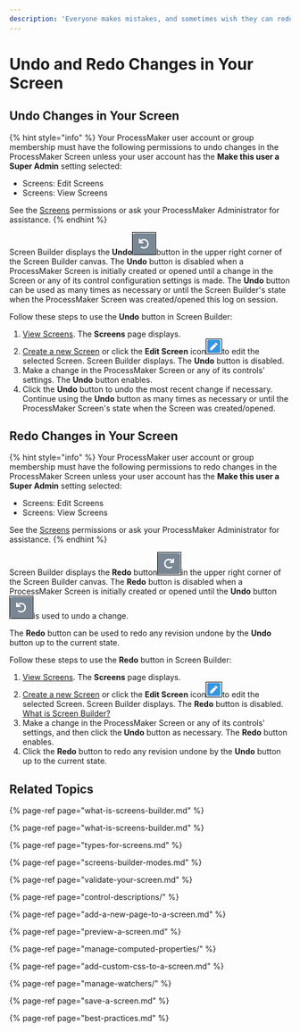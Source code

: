 ```yaml
---
description: 'Everyone makes mistakes, and sometimes wish they can redo them.'
---
```


# Undo and Redo Changes in Your Screen

## Undo Changes in Your Screen

{% hint style="info" %}
Your ProcessMaker user account or group membership must have the following permissions to undo changes in the ProcessMaker Screen unless your user account has the **Make this user a Super Admin** setting selected:

* Screens: Edit Screens
* Screens: View Screens

See the [Screens](https://app.gitbook.com/@processmaker/s/processmaker/~/drafts/-M2FWRZXiL0J3dKqaOvg/processmaker-administration/permission-descriptions-for-users-and-groups#screens) permissions or ask your ProcessMaker Administrator for assistance.
{% endhint %}

Screen Builder displays the **Undo**![](../../../.gitbook/assets/undo-button-process-modeler-processes.png)button in the upper right corner of the Screen Builder canvas. The **Undo** button is disabled when a ProcessMaker Screen is initially created or opened until a change in the Screen or any of its control configuration settings is made. The **Undo** button can be used as many times as necessary or until the Screen Builder's state when the ProcessMaker Screen was created/opened this log on session.

Follow these steps to use the **Undo** button in Screen Builder:

1. ​[View Screens](https://app.gitbook.com/@processmaker/s/processmaker/~/drafts/-M2FWRZXiL0J3dKqaOvg/designing-processes/design-forms/manage-forms/view-all-forms). The **Screens** page displays.
2. [Create a new Screen](https://app.gitbook.com/@processmaker/s/processmaker/~/drafts/-M2FWRZXiL0J3dKqaOvg/designing-processes/design-forms/manage-forms/create-a-new-form) or click the **Edit Screen** icon![](../../../.gitbook/assets/open-modeler-edit-icon-processes-page-processes.png)to edit the selected Screen. Screen Builder displays. The **Undo** button is disabled.
3. Make a change in the ProcessMaker Screen or any of its controls' settings. The **Undo** button enables.
4. Click the **Undo** button to undo the most recent change if necessary. Continue using the **Undo** button as many times as necessary or until the ProcessMaker Screen's state when the Screen was created/opened.

## Redo Changes in Your Screen

{% hint style="info" %}
Your ProcessMaker user account or group membership must have the following permissions to redo changes in the ProcessMaker Screen unless your user account has the **Make this user a Super Admin** setting selected:

* Screens: Edit Screens
* Screens: View Screens

See the [Screens](https://app.gitbook.com/@processmaker/s/processmaker/~/drafts/-M2FWRZXiL0J3dKqaOvg/processmaker-administration/permission-descriptions-for-users-and-groups#screens) permissions or ask your ProcessMaker Administrator for assistance.
{% endhint %}

Screen Builder displays the **Redo** button![](../../../.gitbook/assets/redo-button-process-modeler-processes.png)in the upper right corner of the Screen Builder canvas. The **Redo** button is disabled when a ProcessMaker Screen is initially created or opened until the **Undo** button![](../../../.gitbook/assets/undo-button-process-modeler-processes.png)is used to undo a change.

The **Redo** button can be used to redo any revision undone by the **Undo** button up to the current state.

Follow these steps to use the **Redo** button in Screen Builder:

1. ​[View Screens](https://app.gitbook.com/@processmaker/s/processmaker/~/drafts/-M2FWRZXiL0J3dKqaOvg/designing-processes/design-forms/manage-forms/view-all-forms). The **Screens** page displays.
2. [Create a new Screen](https://app.gitbook.com/@processmaker/s/processmaker/~/drafts/-M2FWRZXiL0J3dKqaOvg/designing-processes/design-forms/manage-forms/create-a-new-form) or click the **Edit Screen** icon![](../../../.gitbook/assets/open-modeler-edit-icon-processes-page-processes.png)to edit the selected Screen. Screen Builder displays. The **Redo** button is disabled. [What is Screen Builder?](what-is-screens-builder.md)
3. Make a change in the ProcessMaker Screen or any of its controls' settings, and then click the **Undo** button as necessary. The **Redo** button enables.
4. Click the **Redo** button to redo any revision undone by the **Undo** button up to the current state.

## Related Topics

{% page-ref page="what-is-screens-builder.md" %}

{% page-ref page="what-is-screens-builder.md" %}

{% page-ref page="types-for-screens.md" %}

{% page-ref page="screens-builder-modes.md" %}

{% page-ref page="validate-your-screen.md" %}

{% page-ref page="control-descriptions/" %}

{% page-ref page="add-a-new-page-to-a-screen.md" %}

{% page-ref page="preview-a-screen.md" %}

{% page-ref page="manage-computed-properties/" %}

{% page-ref page="add-custom-css-to-a-screen.md" %}

{% page-ref page="manage-watchers/" %}

{% page-ref page="save-a-screen.md" %}

{% page-ref page="best-practices.md" %}

